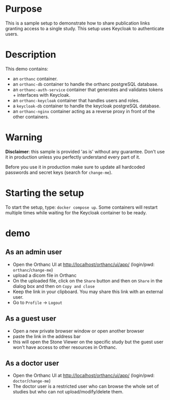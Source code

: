 <!--
SPDX-FileCopyrightText: 2022 - 2023 Orthanc Team SRL <info@orthanc.team>

SPDX-License-Identifier: CC-BY-4.0
-->

# Purpose

This is a sample setup to demonstrate how to share publication links granting access to a single study.
This setup uses Keycloak to authenticate users.

# Description

This demo contains:

- an `orthanc` container.
- an `orthanc-db` container to handle the orthanc postgreSQL database.
- an `orthanc-auth-service` container that generates and validates tokens + interfaces with Keycloak.
- an `orthanc-keycloak` container that handles users and roles.
- a `keycloak-db` container to handle the keycloak postgreSQL database.
- an `orthanc-nginx` container acting as a reverse proxy in front of the other containers.

# Warning

**Disclaimer**: this sample is provided 'as is' without any guarantee.  Don't use it in production unless you perfectly understand every part of it.

Before you use it in production make sure to update all hardcoded passwords and secret keys (search for `change-me`).

# Starting the setup

To start the setup, type: `docker compose up`.  Some containers will restart multiple times while waiting for the Keycloak container to be ready.

# demo

## As an admin user

- Open the Orthanc UI at [http://localhost/orthanc/ui/app/](http://localhost/orthanc/ui/app/) (login/pwd: `orthanc`/`change-me`)
- upload a dicom file in Orthanc
- On the uploaded file, click on the `Share` button and then on `Share` in the dialog box and then on `Copy and close`
- Keep the link in your clipboard.  You may share this link with an external user.
- Go to `Profile` -> `Logout`

## As a guest user

- Open a new private browser window or open another browser
- paste the link in the address bar
- this will open the Stone Viewer on the specific study but the guest user won't have access to other resources in Orthanc.

## As a doctor user

- Open the Orthanc UI at [http://localhost/orthanc/ui/app/](http://localhost/orthanc/ui/app/) (login/pwd: `doctor`/`change-me`)
- The doctor user is a restricted user who can browse the whole set of studies but who can not upload/modify/delete them.

